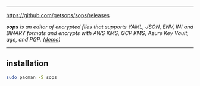 ****

https://github.com/getsops/sops/releases

***sops** is an editor of encrypted files that supports YAML, JSON, ENV, INI and BINARY formats and encrypts with AWS KMS, GCP KMS, Azure Key Vault, age, and PGP. ([demo](https://www.youtube.com/watch?v=YTEVyLXFiq0))*

***

## installation

```sh
sudo pacman -S sops
```

